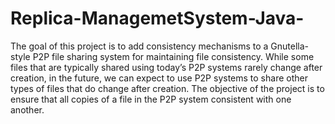 # Replica-ManagemetSystem-Java-

The goal of this project is to add consistency mechanisms to a Gnutella-style P2P file sharing system for maintaining file consistency. While some files that are typically shared using today’s P2P systems rarely change after creation, in the future, we can expect to use P2P systems to share other types of files that do change after creation. The objective of the project is to ensure that all copies of a file in the P2P system consistent with one another.

